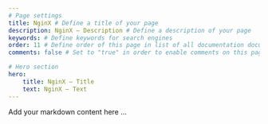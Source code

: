 ```yaml
---
# Page settings
title: NginX # Define a title of your page
description: NginX — Description # Define a description of your page
keywords: # Define keywords for search engines
order: 11 # Define order of this page in list of all documentation documents
comments: false # Set to "true" in order to enable comments on this page. Make sure you properly setup "disqus_forum_shortname" variable in "_config.yml"

# Hero section
hero:
    title: NginX — Title
    text: NginX — Text
---
```


Add your markdown content here ...

